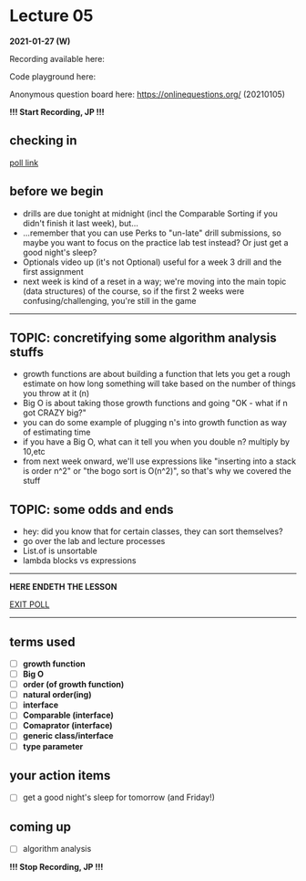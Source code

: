 # Lecture 05

**2021-01-27 (W)**

Recording available here: 

Code playground here: 

Anonymous question board here: https://onlinequestions.org/ (20210105)


**!!! Start Recording, JP !!!**


## checking in

[poll link](https://directpoll.com/r?XDbzPBd3ixYqg8RSvkXtdEXlPBJyUfDjWycpEuEv)


## before we begin

- drills are due tonight at midnight (incl the Comparable Sorting if you didn't finish it last week), but...
- ...remember that you can use Perks to "un-late" drill submissions, so maybe you want to focus on the practice lab test instead? Or just get a good night's sleep?
- Optionals video up (it's not Optional) useful for a week 3 drill and the first assignment
- next week is kind of a reset in a way; we're moving into the main topic (data structures) of the course, so if the first 2 weeks were confusing/challenging, you're still in the game

---

## TOPIC: concretifying some algorithm analysis stuffs

- growth functions are about building a function that lets you get a rough estimate on how long something will take based on the number of things you throw at it (n)
- Big O is about taking those growth functions and going "OK - what if n got CRAZY big?"
- you can do some example of plugging n's into growth function as way of estimating time
- if you have a Big O, what can it tell you when you double n? multiply by 10,etc
- from next week onward, we'll use expressions like "inserting into a stack is order n^2" or "the bogo sort is O(n^2)", so that's why we covered the stuff

## TOPIC: some odds and ends

- hey: did you know that for certain classes, they can sort themselves?
- go over the lab and lecture processes
- List.of is unsortable
- lambda blocks vs expressions
  

---

**HERE ENDETH THE LESSON**

[EXIT POLL]()

---

## terms used

- [ ] **growth function**
- [ ] **Big O**
- [ ] **order (of growth function)**
- [ ] **natural order(ing)**
- [ ] **interface**
- [ ] **Comparable (interface)**
- [ ] **Comaprator (interface)**
- [ ] **generic class/interface**
- [ ] **type parameter**

## your action items

- [ ] get a good night's sleep for tomorrow (and Friday!)

## coming up

- [ ] algorithm analysis

**!!! Stop Recording, JP !!!**